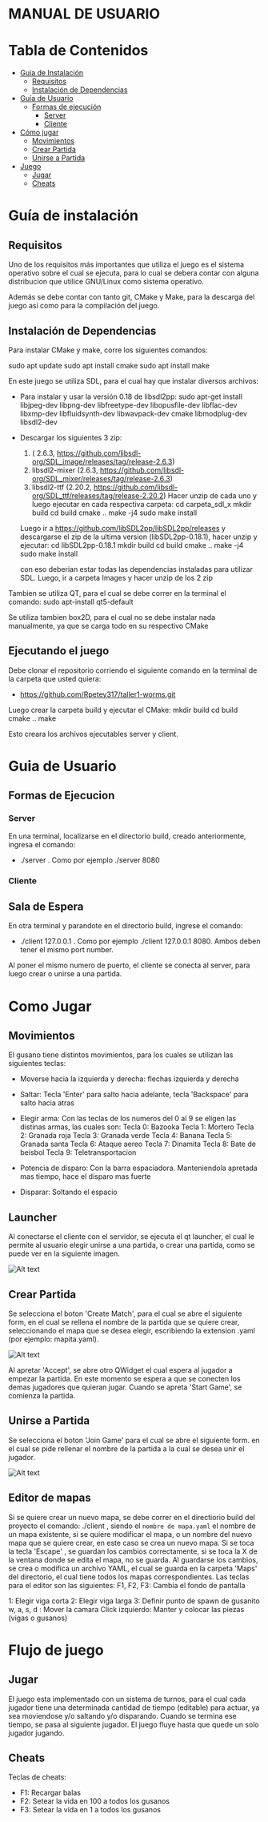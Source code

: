 # MANUAL DE USUARIO

# Tabla de Contenidos

- [Guía de Instalación](#guia-de-instalación)
     - [Requisitos](#requisitos)
     - [Instalación de Dependencias](#instalación-de-dependecias)
- [Guía de Usuario](#guía-de-usuario)
     - [Formas de ejecución](#formas-de-ejecucción)
          - [Server](#server)
          - [Cliente](#cliente)
- [Cómo jugar](#cómo-jugar)
     - [Movimientos](#movimientos)
     - [Crear Partida](#crear-partida)
     - [Unirse a Partida](#unirse-a-partida)
- [Juego](#flujo-de-juego)
     - [Jugar](#jugar)
     - [Cheats](#cheats)

# Guía de instalación

## Requisitos

Uno de los requisitos más importantes que utiliza el juego es el sistema operativo sobre el cual se ejecuta, para lo cual se debera contar con alguna distribucion que utilice GNU/Linux como sistema operativo.

Además se debe contar con tanto git, CMake y Make, para la descarga del juego así como para la compilación del juego.

## Instalación de Dependencias

Para instalar CMake y make, corre los siguientes comandos:

sudo apt update
sudo apt install cmake
sudo apt install make

En este juego se utiliza SDL, para el cual hay que instalar diversos archivos:

- Para instalar y usar la versión 0.18 de libsdl2pp:
  sudo apt-get install libjpeg-dev libpng-dev libfreetype-dev libopusfile-dev libflac-dev libxmp-dev libfluidsynth-dev libwavpack-dev cmake libmodplug-dev libsdl2-dev

- Descargar los siguientes 3 zip:

     1. ( 2.6.3, https://github.com/libsdl-org/SDL_image/releases/tag/release-2.6.3)
     2. libsdl2-mixer (2.6.3, https://github.com/libsdl-org/SDL_mixer/releases/tag/release-2.6.3)
     3. libsdl2-ttf (2.20.2, https://github.com/libsdl-org/SDL_ttf/releases/tag/release-2.20.2)
        Hacer unzip de cada uno y luego ejecutar en cada respectiva carpeta:
        cd carpeta_sdl_x
        mkdir build
        cd build
        cmake ..
        make -j4
        sudo make install

     Luego ir a https://github.com/libSDL2pp/libSDL2pp/releases y descargarse el zip de la ultima version (libSDL2pp-0.18.1), hacer unzip y ejecutar:
     cd libSDL2pp-0.18.1
     mkdir build
     cd build
     cmake ..
     make -j4
     sudo make install

     con eso deberian estar todas las dependencias instaladas para utilizar SDL. Luego, ir a carpeta Images y hacer unzip de los 2 zip

Tambien se utiliza QT, para el cual se debe correr en la terminal el comando:
sudo apt-install qt5-default

Se utiliza tambien box2D, para el cual no se debe instalar nada manualmente, ya que se carga todo en su respectivo CMake

## Ejecutando el juego

Debe clonar el repositorio corriendo el siguiente comando en la terminal de la carpeta que usted quiera:

- https://github.com/Rpetey317/taller1-worms.git

Luego crear la carpeta build y ejecutar el CMake:
mkdir build
cd build
cmake ..
make

Esto creara los archivos ejecutables server y client.

# Guia de Usuario

## Formas de Ejecucion

### Server

En una terminal, localizarse en el directorio build, creado anteriormente, ingresa el comando:

- ./server <port number> . Como por ejemplo ./server 8080

### Cliente

## Sala de Espera

En otra terminal y parandote en el directorio build, ingrese el comando:

- ./client 127.0.0.1 <port number>. Como por ejemplo ./client 127.0.0.1 8080. Ambos deben tener el mismo port number.

Al poner el mismo numero de puerto, el cliente se conecta al server, para luego crear o unirse a una partida.

# Como Jugar

## Movimientos

El gusano tiene distintos movimientos, para los cuales se utilizan las siguientes teclas:

- Moverse hacia la izquierda y derecha: flechas izquierda y derecha
- Saltar: Tecla 'Enter' para salto hacia adelante, tecla 'Backspace' para salto hacia atras
- Elegir arma: Con las teclas de los numeros del 0 al 9 se eligen las distinas armas, las cuales son:
  Tecla 0: Bazooka
  Tecla 1: Mortero
  Tecla 2: Granada roja
  Tecla 3: Granada verde
  Tecla 4: Banana
  Tecla 5: Granada santa
  Tecla 6: Ataque aereo
  Tecla 7: Dinamita
  Tecla 8: Bate de beisbol
  Tecla 9: Teletransportacion

- Potencia de disparo: Con la barra espaciadora. Manteniendola apretada mas tiempo, hace el disparo mas fuerte
- Disparar: Soltando el espacio

## Launcher

Al conectarse el cliente con el servidor, se ejecuta el qt launcher, el cual le permite al usuario elegir unirse a una partida,
o crear una partida, como se puede ver en la siguiente imagen.

![Alt text](launcher.png)

## Crear Partida

Se selecciona el boton 'Create Match', para el cual se abre el siguiente form, en el cual se rellena el nombre de la partida
que se quiere crear, seleccionando el mapa que se desea elegir, escribiendo la extension .yaml (por ejemplo: mapita.yaml).

![Alt text](createMatch.png)

Al apretar 'Accept', se abre otro QWidget el cual espera al jugador a empezar la partida. En este momento se espera a que se
conecten los demas jugadores que quieran jugar. Cuando se apreta 'Start Game', se comienza la partida.

## Unirse a Partida

Se selecciona el boton 'Join Game' para el cual se abre el siguiente form. en el cual se pide rellenar el nombre de la partida
a la cual se desea unir el jugador.

![Alt text](joinGame.png)

## Editor de mapas

Si se quiere crear un nuevo mapa, se debe correr en el directiorio build del proyecto el comando:
./client <nombre de mapa.yaml> , siendo el `nombre de mapa.yaml` el nombre de un mapa existente, si se quiere modificar el mapa, o un
nombre del nuevo mapa que se quiere crear, en este caso se crea un nuevo mapa. Si se toca la tecla 'Escape' , se guardan los
cambios correctamente, si se toca la X de la ventana donde se edita el mapa, no se guarda. Al guardarse los cambios, se crea o
modifica un archivo YAML, el cual se guarda en la carpeta 'Maps' del directorio, el cual tiene todos los mapas correspondientes.
Las teclas para el editor son las siguientes:
F1, F2, F3: Cambia el fondo de pantalla

1: Elegir viga corta
2: Elegir viga larga
3: Definir punto de spawn de gusanito
w, a, s, d : Mover la camara
Click izquierdo: Manter y colocar las piezas (vigas o gusanos)

# Flujo de juego

## Jugar

El juego esta implementado con un sistema de turnos, para el cual cada jugador tiene una determinada cantidad de tiempo (editable)
para actuar, ya sea moviendose y/o saltando y/o disparando. Cuando se termina ese tiempo, se pasa al siguiente jugador.
El juego fluye hasta que quede un solo jugador jugando.

## Cheats

Teclas de cheats:

- F1: Recargar balas
- F2: Setear la vida en 100 a todos los gusanos
- F3: Setear la vida en 1 a todos los gusanos
